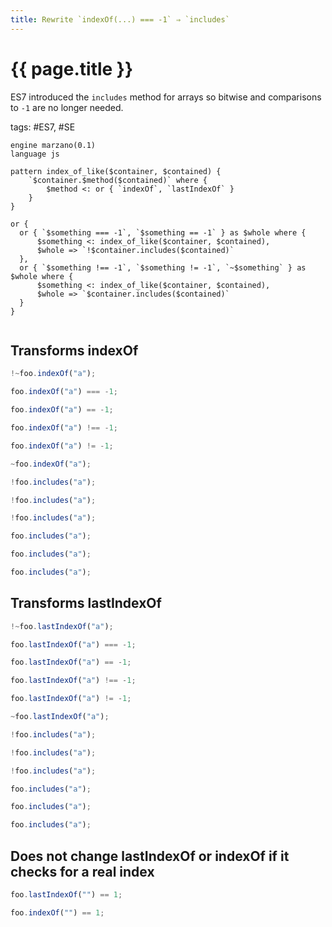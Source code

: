 ```yaml
---
title: Rewrite `indexOf(...) === -1` ⇒ `includes`
---
```


# {{ page.title }}

ES7 introduced the `includes` method for arrays so bitwise and comparisons to `-1` are no longer needed.

tags: #ES7, #SE

```grit
engine marzano(0.1)
language js

pattern index_of_like($container, $contained) {
    `$container.$method($contained)` where {
        $method <: or { `indexOf`, `lastIndexOf` }
    }
}

or {
  or { `$something === -1`, `$something == -1` } as $whole where {
      $something <: index_of_like($container, $contained),
      $whole => `!$container.includes($contained)`
  },
  or { `$something !== -1`, `$something != -1`, `~$something` } as $whole where {
      $something <: index_of_like($container, $contained),
      $whole => `$container.includes($contained)`
  }
}

```

```

```

## Transforms indexOf

```javascript
!~foo.indexOf("a");

foo.indexOf("a") === -1;

foo.indexOf("a") == -1;

foo.indexOf("a") !== -1;

foo.indexOf("a") != -1;

~foo.indexOf("a");
```

```typescript
!foo.includes("a");

!foo.includes("a");

!foo.includes("a");

foo.includes("a");

foo.includes("a");

foo.includes("a");
```

## Transforms lastIndexOf

```javascript
!~foo.lastIndexOf("a");

foo.lastIndexOf("a") === -1;

foo.lastIndexOf("a") == -1;

foo.lastIndexOf("a") !== -1;

foo.lastIndexOf("a") != -1;

~foo.lastIndexOf("a");
```

```typescript
!foo.includes("a");

!foo.includes("a");

!foo.includes("a");

foo.includes("a");

foo.includes("a");

foo.includes("a");
```

## Does not change lastIndexOf or indexOf if it checks for a real index

```javascript
foo.lastIndexOf("") == 1;

foo.indexOf("") == 1;
```
